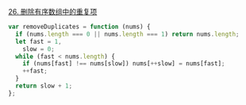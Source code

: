 [26. 删除有序数组中的重复项](https://leetcode.cn/problems/remove-duplicates-from-sorted-array/description/)

```javascript
var removeDuplicates = function (nums) {
  if (nums.length === 0 || nums.length === 1) return nums.length;
  let fast = 1,
    slow = 0;
  while (fast < nums.length) {
    if (nums[fast] !== nums[slow]) nums[++slow] = nums[fast];
    ++fast;
  }
  return slow + 1;
};
```